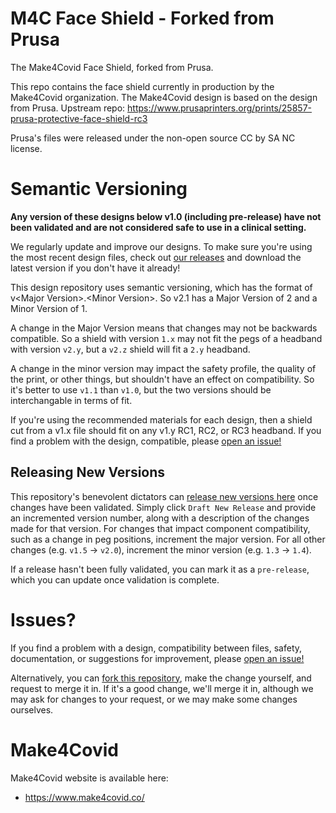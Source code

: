 # M4C Face Shield - Forked from Prusa
The Make4Covid Face Shield, forked from Prusa.

This repo contains the face shield currently in production by the Make4Covid
organization. The Make4Covid design is based on the design from Prusa.
Upstream repo:
https://www.prusaprinters.org/prints/25857-prusa-protective-face-shield-rc3

Prusa's files were released under the non-open source CC by SA NC license.

# Semantic Versioning
**Any version of these designs below v1.0 (including pre-release) have not been validated and are not considered safe to use in a clinical setting.**

We regularly update and improve our designs. To make sure you're using the most recent design files, check out [our releases](https://github.com/make4covid/face-shield/releases) and download the latest version if you don't have it already!

This design repository uses semantic versioning, which has the format of v\<Major Version>.\<Minor Version>. So v2.1 has a Major Version of 2 and a Minor Version of 1.

A change in the Major Version means that changes may not be backwards compatible. So a shield with version `1.x` may not fit the pegs of a headband with version `v2.y`, but a `v2.z` shield will fit a `2.y` headband. 

A change in the minor version may impact the safety profile, the quality of the print, or other things, but shouldn't have an effect on compatibility. So it's better to use `v1.1` than `v1.0`, but the two versions should be interchangable in terms of fit.

If you're using the recommended materials for each design, then a shield cut from a v1.x file should fit on any v1.y RC1, RC2, or RC3 headband. If you find a problem with the design, compatible, please [open an issue!](https://github.com/make4covid/face-shield/issues/new?assignees=&labels=&template=design-issue-template.md&title=)

## Releasing New Versions
This repository's benevolent dictators can [release new versions here](https://github.com/make4covid/face-shield/releases) once changes have been validated. Simply click `Draft New Release` and provide an incremented version number, along with a description of the changes made for that version. For changes that impact component compatibility, such as a change in peg positions, increment the major version. For all other changes (e.g. `v1.5` -> `v2.0`), increment the minor version (e.g. `1.3` -> `1.4`).

If a release hasn't been fully validated, you can mark it as a `pre-release`, which you can update once validation is complete.

# Issues?
If you find a problem with a design, compatibility between files, safety, documentation, or suggestions for improvement, please [open an issue!](https://github.com/make4covid/face-shield/issues/new?assignees=&labels=&template=design-issue-template.md&title=)

Alternatively, you can [fork this repository](https://help.github.com/en/github/getting-started-with-github/fork-a-repo), make the change yourself, and request to merge it in. If it's a good change, we'll merge it in, although we may ask for changes to your request, or we may make some changes ourselves. 

# Make4Covid
Make4Covid website is available here:

* https://www.make4covid.co/

